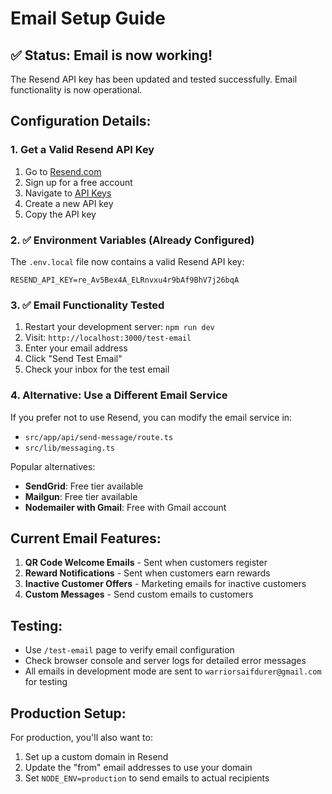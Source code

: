 # Email Setup Guide

## ✅ Status: Email is now working!

The Resend API key has been updated and tested successfully. Email functionality is now operational.

## Configuration Details:

### 1. Get a Valid Resend API Key

1. Go to [Resend.com](https://resend.com)
2. Sign up for a free account
3. Navigate to [API Keys](https://resend.com/api-keys)
4. Create a new API key
5. Copy the API key

### 2. ✅ Environment Variables (Already Configured)

The `.env.local` file now contains a valid Resend API key:
```
RESEND_API_KEY=re_Av5Bex4A_ELRnvxu4r9bAf9BhV7j26bqA
```

### 3. ✅ Email Functionality Tested

1. Restart your development server: `npm run dev`
2. Visit: `http://localhost:3000/test-email`
3. Enter your email address
4. Click "Send Test Email"
5. Check your inbox for the test email

### 4. Alternative: Use a Different Email Service

If you prefer not to use Resend, you can modify the email service in:
- `src/app/api/send-message/route.ts`
- `src/lib/messaging.ts`

Popular alternatives:
- **SendGrid**: Free tier available
- **Mailgun**: Free tier available  
- **Nodemailer with Gmail**: Free with Gmail account

## Current Email Features:

1. **QR Code Welcome Emails** - Sent when customers register
2. **Reward Notifications** - Sent when customers earn rewards
3. **Inactive Customer Offers** - Marketing emails for inactive customers
4. **Custom Messages** - Send custom emails to customers

## Testing:

- Use `/test-email` page to verify email configuration
- Check browser console and server logs for detailed error messages
- All emails in development mode are sent to `warriorsaifdurer@gmail.com` for testing

## Production Setup:

For production, you'll also want to:
1. Set up a custom domain in Resend
2. Update the "from" email addresses to use your domain
3. Set `NODE_ENV=production` to send emails to actual recipients